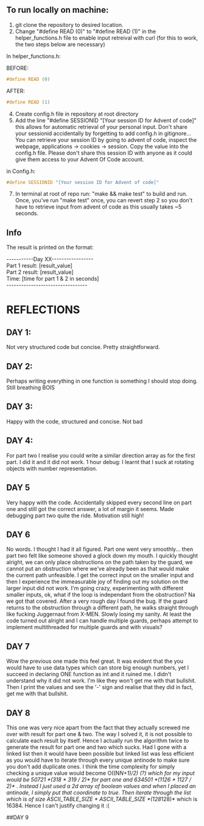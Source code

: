 ## To run locally on machine:

1. git clone the repository to desired location.
2. Change "#define READ (0)" to "#define READ (1)" in the helper_functions.h file to enable input retreival with curl (for this to work, the two steps below are necessary)


In helper_functions.h:

BEFORE:
```c
#define READ (0)
```
AFTER:
```c
#define READ (1)
```

4. Create config.h file in repository at root directory
5. Add the line "#define SESSIONID "[Your session ID for Advent of code]" this allows for automatic retrieval of your personal input. Don't share your sessionid accidentally by forgetting to add config.h in gitignore...
   You can retrieve your session ID by going to advent of code, inspect the webpage, applications -> cookies -> session. Copy the value into the config.h file. Please don't share this session ID with anyone as it could give
   them access to your Advent Of Code account.

 in Config.h:
```c
#define SESSIONID "[Your session ID for Advent of code]"
```
7. In terminal at root of repo run: "make && make test" to build and run. Once, you've run "make test" once, you can revert step 2 so you don't have to retrieve input from advent of code as this usually takes ~5 seconds.


## Info
The result is printed on the format:

\-----------Day XX-----------------  
Part 1 result: [result_value]  
Part 2 result: [result_value]  
Time: [time for part 1 & 2 in seconds]  
\---------------------------------

# REFLECTIONS

## DAY 1:
Not very structured code but concise. Pretty straightforward.

## DAY 2:
Perhaps writing everything in one function is something I should stop doing. Still breathing BOIS

## DAY 3:
Happy with the code, structured and concise. Not bad

## DAY 4:
For part two I realise you could write a similar direction array as for the first part. I did it and it did not work.
1 hour debug: I learnt that I suck at rotating objects with number representation.

## DAY 5
Very happy with the code. Accidentally skipped every second line on part one and still got the correct answer, a lot of margin it seems. Made debugging part two
quite the ride. Motivation still high!


## DAY 6
No words. I thought I had it all figured. Part one went very smoothly... then part two felt like someone shoved a glock down my mouth. I quickly thought alright,
we can only place obstructions on the path taken by the guard, we cannot put an obstruction where we've already been as that would make the current path unfeasible. I get the correct input
on the smaller input and then I experience the immeasurable joy of finding out my solution on the larger input did not work. I'm going crazy,  experimenting with different smaller inputs, ok, what if
the loop is independant from the obstruction? Na we got that covered. After a very rough day I found the bug. If the guard returns to the obstruction through a different path, he walks straight through like fucking
Juggernaut from X-MEN. Slowly losing my sanity. At least the code turned out alright and I can handle multiple guards, perhaps attempt to implement multithreaded for multiple guards and with visuals?

## DAY 7
Wow the previous one made this feel great. It was evident that the you would have to use data types which can store big enough numbers, yet I succeed in declaring ONE function as int and it ruined me. I didn't understand why it did not work. I'm
like they won't get me with that bullshit. Then I print the values and see the '-' sign and realise that they did in fact, get me with that bullshit.

## DAY 8
This one was very nice apart from the fact that they actually screwed me over with result for part one & two. The way I solved it, it is not possible to calculate each result by itself. Hence I actually run the algorithm
twice to generate the result for part one and two which sucks. Had I gone with a linked list then it would have been possible but linked list was less efficient as you would have to iterate through every unique 
antinode to make sure you don't add duplicate ones. I think the time complexity for simply checking a unique value would become O((N*N+1)/2) (?) which for my input would be 50721 \*(318 * 319 / 2)\* for part one and 634501 \*(1126 * 1127 / 2)\* . Instead I just used a 2d array of boolean values and when I placed an antinode, I simply put that coordinate to true. Then iterate through the list which is of size ASCII_TABLE_SIZE * ASCII_TABLE_SIZE \*(128*128)\* which is 16384. Hence I can't justify changing it :(

##DAY 9

